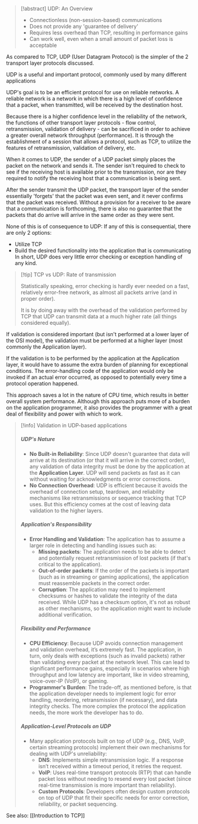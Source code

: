 >[!abstract] UDP: An Overview
>
>- Connectionless (non-session-based) communications
>- Does not provide any 'guarantee of delivery'
>- Requires less overhead than TCP, resulting in performance gains
>- Can work well, even when a small amount of packet loss is acceptable

As compared to TCP, UDP (User Datagram Protocol) is the simpler of the 2 transport layer protocols discussed.

UDP is a useful and important protocol, commonly used by many different applications

UDP's goal is to be an efficient protocol for use on reliable networks. A reliable network is a network in which there is a high level of confidence that a packet, when transmitted, will be received by the destination host. 

Because there is a higher confidence level in the reliability of the network, the functions of other transport layer protocols - flow control, retransmission, validation of delivery - can be sacrificed in order to achieve a greater overall network throughput (performance). It is through the establishment of a session that allows a protocol, such as TCP, to utilize the features of retransmission, validation of delivery, etc.

When it comes to UDP, the sender of a UDP packet simply places the packet on the network and sends it. The sender isn't required to check to see if the receiving host is available prior to the transmission, nor are they required to notify the receiving host that a communication is being sent. 

After the sender transmit the UDP packet, the transport layer of the sender essentially 'forgets' that the packet was even sent, and it never confirms that the packet was received. Without a provision for a receiver to be aware that a communication is forthcoming, there is also no guarantee that the packets that do arrive will arrive in the same order as they were sent. 

None of this is of consequence to UDP: If any of this is consequential, there are only 2 options:
- Utilize TCP
- Build the desired functionality into the application that is communicating
In short, UDP does very little error checking or exception handling of any kind.

>[!tip] TCP vs UDP: Rate of transmission
>
>Statistically speaking, error checking is hardly ever needed on a fast, relatively error-free network, as almost all packets arrive (and in proper order). 
>
>It is by doing away with the overhead of the validation performed by TCP that UDP can transmit data at a much higher rate (all things considered equally).

If validation is considered important (but isn't performed at a lower layer of the OSI model), the validation must be performed at a higher layer (most commonly the Application layer).

If the validation is to be performed by the application at the Application layer, it would have to assume the extra burden of planning for exceptional conditions. The error-handling code of the application would only be invoked if an actual error occurred, as opposed to potentially every time a protocol operation happened. 

This approach saves a lot in the nature of CPU time, which results in better overall system performance. Although this approach puts more of a burden on the application programmer, it also provides the programmer with a great deal of flexibility and power with which to work.

>[!info] Validation in UDP-based applications
>
>##### UDP's Nature
>    
>    - **No Built-in Reliability**: Since UDP doesn't guarantee that data will arrive at its destination (or that it will arrive in the correct order), any validation of data integrity must be done by the application at the **Application Layer**. UDP will send packets as fast as it can without waiting for acknowledgments or error corrections.
>    - **No Connection Overhead**: UDP is efficient because it avoids the overhead of connection setup, teardown, and reliability mechanisms like retransmissions or sequence tracking that TCP uses. But this efficiency comes at the cost of leaving data validation to the higher layers.
>
>##### Application's Responsibility
>    
>    - **Error Handling and Validation**: The application has to assume a larger role in detecting and handling issues such as:
>        - **Missing packets**: The application needs to be able to detect and potentially request retransmission of lost packets (if that's critical to the application).
>        - **Out-of-order packets**: If the order of the packets is important (such as in streaming or gaming applications), the application must reassemble packets in the correct order.
>        - **Corruption**: The application may need to implement checksums or hashes to validate the integrity of the data received. While UDP has a checksum option, it's not as robust as other mechanisms, so the application might want to include additional verification.
>
>##### Flexibility and Performance
>    
>    - **CPU Efficiency**: Because UDP avoids connection management and validation overhead, it’s extremely fast. The application, in turn, only deals with exceptions (such as invalid packets) rather than validating every packet at the network level. This can lead to significant performance gains, especially in scenarios where high throughput and low latency are important, like in video streaming, voice-over-IP (VoIP), or gaming.
>    - **Programmer's Burden**: The trade-off, as mentioned before, is that the application developer needs to implement logic for error handling, reordering, retransmission (if necessary), and data integrity checks. The more complex the protocol the application needs, the more work the developer has to do.
>
>##### Application-Level Protocols on UDP
>    
>    - Many application protocols built on top of UDP (e.g., DNS, VoIP, certain streaming protocols) implement their own mechanisms for dealing with UDP's unreliability:
>        - **DNS**: Implements simple retransmission logic. If a response isn’t received within a timeout period, it retries the request.
>        - **VoIP**: Uses real-time transport protocols (RTP) that can handle packet loss without needing to resend every lost packet (since real-time transmission is more important than reliability).
>        - **Custom Protocols**: Developers often design custom protocols on top of UDP that fit their specific needs for error correction, reliability, or packet sequencing.

See also: [[Introduction to TCP]]